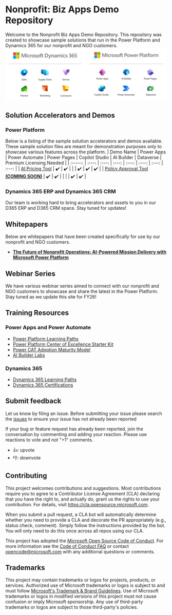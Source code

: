 # Nonprofit: Biz Apps Demo Repository

Welcome to the Nonprofit Biz Apps Demo Repository. This repository was created to showcase sample solutions that run in the Power Platform and Dynamics 365 for our nonprofit and NGO customers.
![BizAppsIcons](assets/BizAppsIcons.png)

## Solution Accelerators and Demos

### Power Platform
Below is a listing of the sample solution accelerators and demos available. These sample solution files are meant for demonstration purposes only to showcase various features across the platform.
| Demo Name | Power Apps | Power Automate | Power Pages | Copilot Studio | AI Builder | Dataverse | Premium Licensing Needed | 
| :-----: | :---: | :---: | :---: | :---: | :---: | :---: | :---: |
| [AI Pricing Tool](https://github.com/microsoft/TSI-Business-Applications/tree/main/Power-Platform/Solution-Accelerators/AI-Pricing-Tool) | ✔️ | ✔️ |  |  | ✔️ | ✔️ | ✔️ | 
| [Policy Approval Tool **(COMING SOON)**](https://github.com/microsoft/TSI-Business-Applications/tree/main/Power-Platform/Solution-Accelerators/Policy-Approval-Tool) | ✔️ | ✔️ |  |  |  | ✔️ | ✔️ | 

### Dynamics 365 ERP and Dynamics 365 CRM
Our team is working hard to bring accelerators and assets to you in our D365 ERP and D365 CRM space. Stay tuned for updates!
<!--
| Demo Name | Finance | Supply Chain | Project Operations | Commerce | Human Resources |
| --------------- | :---: | :---: | :---: | :---: | :---: | 
| [Demo Name](demos/demolink/README.md) | ✔️ | ✔️ |  |  | ✔️ |

### Dynamics 365 CRM
| Demo Name | Sales | Customers Insights | Customer Service | Contact Center | Field Service |
| --------------- | :---: | :---: | :---: | :---: | :---: | 
| [Demo Name](demos/demolink/README.md) | ✔️ | ✔️ |  |  | ✔️ |
-->

## Whitepapers
Below are whitepapers that have been created specifically for use by our nonprofit and NGO customers.
- [**The Future of Nonprofit Operations: AI-Powered Mission Delivery with Microsoft Power Platform**](https://github.com/microsoft/TSI-Business-Applications/blob/main/Power-Platform/Whitepapers/The%20Future%20of%20Nonprofit%20Operations%3A%20AI-Powered%20Mission%20Delivery%20with%20Microsoft%20Power%20Platform.md)


## Webinar Series

We have various webinar series aimed to connect with our nonprofit and NGO customers to showcase and share the latest in the Power Platform.
Stay tuned as we update this site for FY26!


## Training Resources

### Power Apps and Power Automate

* [Power Platform Learning Paths](https://docs.microsoft.com/en-us/learn/powerplatform/)
* [Power Platform Center of Excellence Starter Kit](https://docs.microsoft.com/en-us/power-platform/guidance/coe/starter-kit)
* [Power CAT Adoption Maturity Model](https://powerapps.microsoft.com/en-us/blog/power-cat-adoption-maturity-model-repeatable-patterns-for-successful-power-platform-adoption/)
* [AI Builder Labs](https://docs.microsoft.com/en-us/ai-builder/learn-ai-builder)

### Dynamics 365

* [Dynamics 365 Learning Paths](https://docs.microsoft.com/en-us/learn/dynamics365/)
* [Dynamics 365 Certifications](https://docs.microsoft.com/en-us/learn/certifications/browse/?technology=Microsoft%20Dynamics%20365&products=dynamics-365)

## Submit feedback

Let us know by filing an issue. 
Before submitting your issue please search the [issues](https://github.com/microsoft/TSI-Business-Applications/issues) to ensure your issue has not already been reported

If your bug or feature request has already been reported, join the conversation by commenting and adding your reaction. Please use reactions to vote and not "+1" comments.
- 👍: upvote
- 👎: downvote
  
## Contributing

This project welcomes contributions and suggestions.  Most contributions require you to agree to a
Contributor License Agreement (CLA) declaring that you have the right to, and actually do, grant us
the rights to use your contribution. For details, visit https://cla.opensource.microsoft.com.

When you submit a pull request, a CLA bot will automatically determine whether you need to provide
a CLA and decorate the PR appropriately (e.g., status check, comment). Simply follow the instructions
provided by the bot. You will only need to do this once across all repos using our CLA.

This project has adopted the [Microsoft Open Source Code of Conduct](https://opensource.microsoft.com/codeofconduct/).
For more information see the [Code of Conduct FAQ](https://opensource.microsoft.com/codeofconduct/faq/) or
contact [opencode@microsoft.com](mailto:opencode@microsoft.com) with any additional questions or comments.

## Trademarks

This project may contain trademarks or logos for projects, products, or services. Authorized use of Microsoft 
trademarks or logos is subject to and must follow 
[Microsoft's Trademark & Brand Guidelines](https://www.microsoft.com/en-us/legal/intellectualproperty/trademarks/usage/general).
Use of Microsoft trademarks or logos in modified versions of this project must not cause confusion or imply Microsoft sponsorship.
Any use of third-party trademarks or logos are subject to those third-party's policies.
